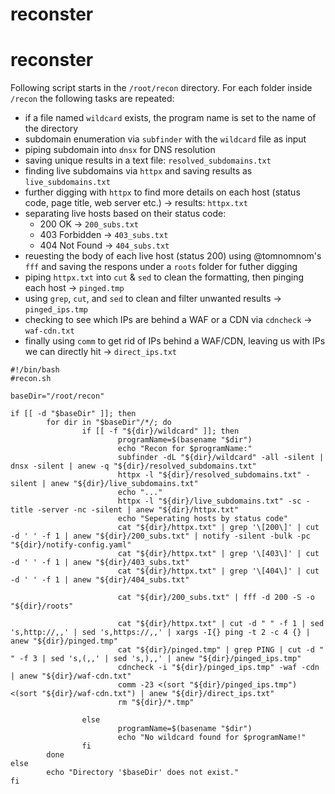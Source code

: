 # reconster

# reconster
Following script starts in the `/root/recon` directory. For each folder inside `/recon` the following tasks are repeated: 

- if a file named `wildcard` exists, the program name is set to the name of the directory
- subdomain enumeration via `subfinder` with the `wildcard` file as input
- piping subdomain into `dnsx` for DNS resolution
- saving unique results in a text file: `resolved_subdomains.txt`
- finding live subdomains via `httpx` and saving results as `live_subdomains.txt`
- further digging with `httpx` to find more details on each host (status code, page title, web server etc.) → results: `httpx.txt`
- separating live hosts based on their status code:
    - 200 OK → `200_subs.txt`
    - 403 Forbidden → `403_subs.txt`
    - 404 Not Found → `404_subs.txt`
- reuesting the body of each live host (status 200) using @tomnomnom's `fff` and saving the respons under a `roots` folder for futher digging
- piping `httpx.txt` into `cut` & `sed` to clean the formatting, then pinging each host -> `pinged.tmp`
- using `grep`, `cut`, and `sed` to clean and filter unwanted results -> `pinged_ips.tmp`
- checking to see which IPs are behind a WAF or a CDN via `cdncheck` ->  `waf-cdn.txt`
- finally using `comm` to get rid of IPs behind a WAF/CDN, leaving us with IPs we can directly hit -> `direct_ips.txt`
 
```
#!/bin/bash
#recon.sh

baseDir="/root/recon"

if [[ -d "$baseDir" ]]; then
        for dir in "$baseDir"/*/; do
                if [[ -f "${dir}/wildcard" ]]; then
                        programName=$(basename "$dir")
                        echo "Recon for $programName:"
                        subfinder -dL "${dir}/wildcard" -all -silent | dnsx -silent | anew -q "${dir}/resolved_subdomains.txt"
                        httpx -l "${dir}/resolved_subdomains.txt" -silent | anew "${dir}/live_subdomains.txt"
                        echo "..."
                        httpx -l "${dir}/live_subdomains.txt" -sc -title -server -nc -silent | anew "${dir}/httpx.txt"
                        echo "Seperating hosts by status code"
                        cat "${dir}/httpx.txt" | grep '\[200\]' | cut -d ' ' -f 1 | anew "${dir}/200_subs.txt" | notify -silent -bulk -pc "${dir}/notify-config.yaml"
                        cat "${dir}/httpx.txt" | grep '\[403\]' | cut -d ' ' -f 1 | anew "${dir}/403_subs.txt"
                        cat "${dir}/httpx.txt" | grep '\[404\]' | cut -d ' ' -f 1 | anew "${dir}/404_subs.txt"

                        cat "${dir}/200_subs.txt" | fff -d 200 -S -o "${dir}/roots"

                        cat "${dir}/httpx.txt" | cut -d " " -f 1 | sed 's,http://,,' | sed 's,https://,,' | xargs -I{} ping -t 2 -c 4 {} | anew "${dir}/pinged.tmp"
                        cat "${dir}/pinged.tmp" | grep PING | cut -d " " -f 3 | sed 's,(,,' | sed 's,),,' | anew "${dir}/pinged_ips.tmp"
                        cdncheck -i "${dir}/pinged_ips.tmp" -waf -cdn | anew "${dir}/waf-cdn.txt"
                        comm -23 <(sort "${dir}/pinged_ips.tmp") <(sort "${dir}/waf-cdn.txt") | anew "${dir}/direct_ips.txt"
                        rm "${dir}/*.tmp"

                else
                        programName=$(basename "$dir")
                        echo "No wildcard found for $programName!"
                fi
        done
else
        echo "Directory '$baseDir' does not exist."
fi
```

<br>
<br>
